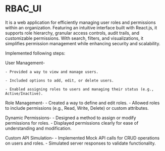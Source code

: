 # RBAC_UI
It is a web application for efficiently managing user roles and permissions within an organization. 
Featuring an intuitive interface built with React.js, it supports role hierarchy, granular access controls, audit trails, and customizable permissions. With search, filters, and visualizations, it simplifies permission management while enhancing security and scalability.

Implemented following steps: 

User Management-

    - Provided a way to view and manage users.
    
    - Included options to add, edit, or delete users.
    
    - Enabled assigning roles to users and managing their status (e.g., Active/Inactive).

Role Management-
    - Created a way to define and edit roles.
    - Allowed roles to include permissions (e.g., Read, Write, Delete) or custom attributes.

Dynamic Permissions-
    - Designed a method to assign or modify permissions for roles.
    - Displayed permissions clearly for ease of understanding and modification.

Custom API Simulation-
    - Implemented Mock API calls for CRUD operations on users and roles.
    - Simulated server responses to validate functionality.
